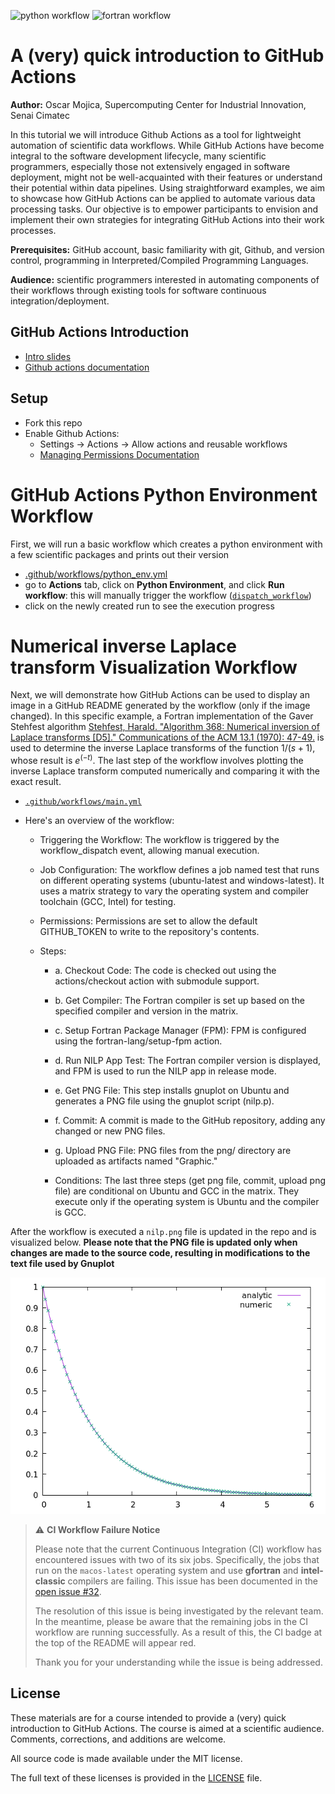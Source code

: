 ![python workflow](https://github.com/ofmla/githubactions_intro/actions/workflows/python_env.yml/badge.svg)
![fortran workflow](https://github.com/ofmla/githubactions_intro/actions/workflows/main.yml/badge.svg)

# A (very) quick introduction to GitHub Actions

**Author:** Oscar Mojica, Supercomputing Center for Industrial Innovation, Senai Cimatec

In this tutorial we will introduce Github Actions as a tool for lightweight automation of scientific data workflows. While GitHub Actions have become integral to the software development lifecycle, many scientific programmers, 
especially those not extensively engaged in software deployment, might not be well-acquainted with their features or understand their potential within data pipelines. Using straightforward examples, we aim to showcase how GitHub 
Actions can be applied to automate various data processing tasks. Our objective is to empower participants to envision and implement their own strategies for integrating GitHub Actions into their work processes.

**Prerequisites:** GitHub account, basic familiarity with git, Github, and version control, programming in Interpreted/Compiled Programming Languages.

**Audience:** scientific programmers interested in automating components of their workflows through existing tools for software continuous integration/deployment.

## GitHub Actions Introduction
* [Intro slides](https://github.com/ofmla/githubactions_intro/blob/main/github_actions.pdf)
* [Github actions documentation](https://docs.github.com/en/actions/learn-github-actions/introduction-to-github-actions)

## Setup 
* Fork this repo
* Enable Github Actions:
  * Settings ->   Actions -> Allow actions and reusable workflows
  * [Managing Permissions Documentation](https://docs.github.com/en/repositories/managing-your-repositorys-settings-and-features/enabling-features-for-your-repository/managing-github-actions-settings-for-a-repository#managing-github-actions-permissions-for-your-repository) 

# GitHub Actions Python Environment Workflow
First, we will run a basic workflow which creates a python environment with a few scientific packages and prints out their version
* [.github/workflows/python_env.yml](https://github.com/ofmla/githubactions_intro/blob/main/.github/workflows/python_env.yml)
* go to **Actions** tab, click on **Python Environment**, and click **Run workflow**: this will manually trigger the workflow ([`dispatch_workflow`](https://docs.github.com/en/actions/managing-workflow-runs/manually-running-a-workflow))
* click on the newly created run to see the execution progress

# Numerical inverse Laplace transform Visualization Workflow
Next, we will demonstrate how GitHub Actions can be used to display an image in a GitHub README generated by the workflow (only if the image changed). In this specific example, a Fortran implementation of the Gaver Stehfest algorithm 
[Stehfest, Harald. "Algorithm 368: Numerical inversion of Laplace transforms [D5]." Communications of the ACM 13.1 (1970): 47-49.](https://dl.acm.org/doi/pdf/10.1145/361953.361969) is used to determine the inverse Laplace transforms of the function $1/(s+1)$, whose result is $e^{(-t)}$.
The last step of the workflow involves plotting the inverse Laplace transform computed numerically and comparing it with the exact result.

* [`.github/workflows/main.yml`](https://github.com/ofmla/githubactions_intro/blob/main/.github/workflows/main.yml)
* Here's an overview of the workflow:

    * Triggering the Workflow:
        The workflow is triggered by the workflow_dispatch event, allowing manual execution.

    * Job Configuration:
        The workflow defines a job named test that runs on different operating systems (ubuntu-latest and windows-latest).
        It uses a matrix strategy to vary the operating system and compiler toolchain (GCC, Intel) for testing.

    * Permissions:
        Permissions are set to allow the default GITHUB_TOKEN to write to the repository's contents.

    * Steps:
      * a. Checkout Code:
        The code is checked out using the actions/checkout action with submodule support.

      * b. Get Compiler:
        The Fortran compiler is set up based on the specified compiler and version in the matrix.

      * c. Setup Fortran Package Manager (FPM):
        FPM is configured using the fortran-lang/setup-fpm action.

      * d. Run NILP App Test:
        The Fortran compiler version is displayed, and FPM is used to run the NILP app in release mode.

      * e. Get PNG File:
        This step installs gnuplot on Ubuntu and generates a PNG file using the gnuplot script (nilp.p).

      * f. Commit:
        A commit is made to the GitHub repository, adding any changed or new PNG files.

      * g. Upload PNG File:
        PNG files from the png/ directory are uploaded as artifacts named "Graphic."

      * Conditions:
        The last three steps (get png file, commit, upload png file) are conditional on Ubuntu and GCC in the matrix. They execute only if the operating system is Ubuntu and the compiler is GCC.

After the workflow is executed a `nilp.png` file is updated in the repo and is visualized below. **Please note that the PNG file is updated only when changes are made to the source code, resulting in modifications to the text file used by Gnuplot**

![alt text](https://raw.githubusercontent.com/ofmla/githubactions_intro/main/png/nilp.png)

> ⚠️ **CI Workflow Failure Notice**
>
> Please note that the current Continuous Integration (CI) workflow has encountered issues with two of its six jobs. Specifically, the jobs that run on the `macos-latest` operating system and use **gfortran** and **intel-classic** compilers are failing. This issue has been documented in the [open issue #32](https://github.com/fortran-lang/setup-fortran/issues/32).
> 
> The resolution of this issue is being investigated by the relevant team. In the meantime, please be aware that the remaining jobs in the CI workflow are running successfully. As a result of this, the CI badge at the top of the README will appear red.
>
> Thank you for your understanding while the issue is being addressed.

## License

These materials are for a course intended to provide a (very) quick introduction to GitHub Actions. The course is aimed at a scientific audience. Comments, corrections, and additions are welcome.

All source code is made available under the MIT license.

The full text of these licenses is provided in the [LICENSE](https://github.com/ofmla/githubactions_intro/blob/main/LICENSE) file.

